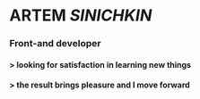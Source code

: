 # **ARTEM *SINICHKIN*** 
### Front-and developer
#### > looking for satisfaction in learning new things
#### > the result brings pleasure and I move forward

